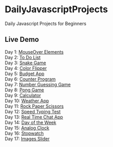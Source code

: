 # DailyJavascriptProjects
Daily Javascript Projects for Beginners

## Live Demo
Day 1: [MouseOver Elements](https://raw.githack.com/pmging/DailyJavascriptProjects/main/MouseOverElements/index.html)  
Day 2: [To Do List](https://raw.githack.com/pmging/DailyJavascriptProjects/main/ToDoList/index.html)  
Day 3: [Snake Game](https://raw.githack.com/pmging/DailyJavascriptProjects/main/SnakeGame/index.html)  
Day 4: [Color Flipper](https://raw.githack.com/pmging/DailyJavascriptProjects/main/ColorFlipper/index.html)  
Day 5: [Budget App](https://raw.githack.com/pmging/DailyJavascriptProjects/main/BudgetApp/index.html)  
Day 6: [Counter Program](https://raw.githack.com/pmging/DailyJavascriptProjects/main/CounterProgram/index.html)  
Day 7: [Number Guessing Game](https://raw.githack.com/pmging/DailyJavascriptProjects/main/NumberGuessingGame/index.html)  
Day 8: [Pong Game](https://raw.githack.com/pmging/DailyJavascriptProjects/main/PongGame/index.html)  
Day 9: [Calculator](https://raw.githack.com/pmging/DailyJavascriptProjects/main/Calculator/index.html)  
Day 10: [Weather App](https://raw.githack.com/pmging/DailyJavascriptProjects/main/WeatherApp/index.html)  
Day 11: [Rock Paper Scissors](https://raw.githack.com/pmging/DailyJavascriptProjects/main/RockPaperScissor/index.html)  
Day 12: [Speed Typing Test](https://raw.githack.com/pmging/DailyJavascriptProjects/main/SpeedTypingTest/index.html)  
Day 13: [Real Time Chat App](https://raw.githack.com/pmging/DailyJavascriptProjects/main/RealTimeChatApp/index.html)  
Day 14: [Day of the Week](https://raw.githack.com/pmging/DailyJavascriptProjects/main/DayoftheWeek/index.html)  
Day 15: [Analog Clock](https://raw.githack.com/pmging/DailyJavascriptProjects/main/AnalogClock/index.html)  
Day 16: [Stopwatch](https://raw.githack.com/pmging/DailyJavascriptProjects/main/Stopwatch/index.html)  
Day 17: [Images Slider](https://raw.githack.com/pmging/DailyJavascriptProjects/main/ImagesSlider/index.html)  
